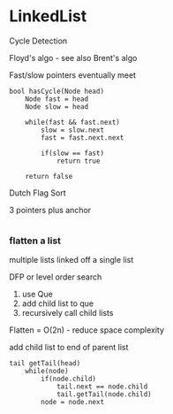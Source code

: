 # LinkedList
Cycle Detection

Floyd's algo - see also Brent's algo

Fast/slow pointers eventually meet
```
bool hasCycle(Node head)
    Node fast = head
    Node slow = head
        
    while(fast && fast.next)
        slow = slow.next
        fast = fast.next.next
    
        if(slow == fast)
            return true
    
    return false
```

Dutch Flag Sort

3 pointers plus anchor

```

```

### flatten a list
multiple lists linked off a single list

DFP or level order search
1. use Que
1. add child list to que
1. recursively call child lists

Flatten = O(2n) - reduce space complexity

add child list to end of parent list

```
tail getTail(head)
    while(node)
        if(node.child)
            tail.next == node.child
            tail.getTail(node.child)
        node = node.next


```
